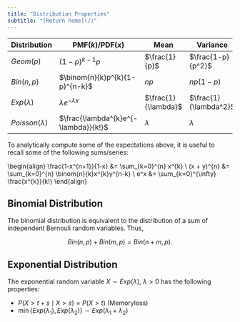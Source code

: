 ```yaml
---
title: "Distribution Properties"
subtitle: "[Return home](/)"
---
```


| Distribution       | PMF$(k)$/PDF$(x)$                    | Mean                | Variance              |
|--------------------|--------------------------------------|---------------------|-----------------------|
| $Geom(p)$          | $(1-p)^{k-1}p$                       | $\frac{1}{p}$       | $\frac{1-p}{p^2}$     |
| $Bin(n, p)$        | $\binom{n}{k}p^{k}(1-p)^{n-k}$       | $np$                | $np(1-p)$             |
| $Exp(\lambda)$     | $\lambda e^{-\lambda x}$             | $\frac{1}{\lambda}$ | $\frac{1}{\lambda^2}$ |
| $Poisson(\lambda)$ | $\frac{\lambda^{k}e^{-\lambda}}{k!}$ | $\lambda$           | $\lambda$             |

To analytically compute some of the expectations above,
it is useful to recall some of the following sums/series:

\begin{align}
\frac{1-x^{n+1}}{1-x} &= \sum_{k=0}^{n} x^{k} \\
(x + y)^{n} &= \sum_{k=0}^{n} \binom{n}{k}x^{k}y^{n-k} \\
e^x &= \sum_{k=0}^{\infty} \frac{x^{k}}{k!}
\end{align}

## Binomial Distribution

The binomial distribution is equivalent to the
distribution of a sum of independent Bernouli random variables. Thus,

$$Bin(n, p) + Bin(m, p) = Bin(n + m, p).$$

## Exponential Distribution

The exponential random variable $X\sim Exp(\lambda)$, $\lambda > 0$ has the following properties:

- $P(X > t + s \mid X > s) = P(X > t)$ (Memoryless)
- $\min\{Exp(\lambda_1), Exp(\lambda_2)\} \sim Exp(\lambda_1 + \lambda_2)$
